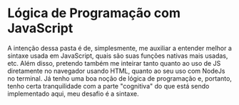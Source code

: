 # Lógica de Programação com JavaScript

A intenção dessa pasta é de, simplesmente, me auxiliar a entender melhor a sintaxe usada em JavaScript, quais são suas funções nativas mais usadas, etc. Além disso, pretendo também me inteirar tanto quanto ao uso de JS diretamente no navegador usando HTML, quanto ao seu uso com NodeJs no terminal. Já tenho uma boa noção de lógica de programação e, portanto, tenho certa tranquilidade com a parte "cognitiva" do que está sendo implementado aqui, meu desafio é a sintaxe.